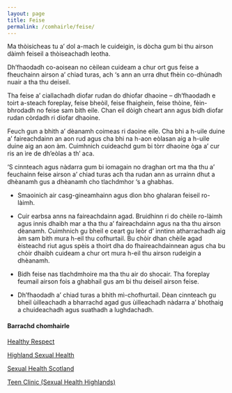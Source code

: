 ```yaml
---
layout: page
title: Feise
permalink: /comhairle/feise/
---
```


Ma thòisicheas tu a’ dol a-mach le cuideigin, is dòcha gum bi thu airson dàimh feiseil a thòiseachadh leotha.

Dh’fhaodadh co-aoisean no cèilean cuideam a chur ort gus feise a fheuchainn airson a’ chiad turas, ach ‘s ann an urra dhut fhèin co-dhùnadh nuair a tha thu deiseil.

Tha feise a’ ciallachadh diofar rudan do dhiofar dhaoine – dh’fhaodadh e toirt a-steach foreplay, feise bheòil, feise fhaighein, feise thòine, fèin-bhrodadh no feise sam bith eile. Chan eil dòigh cheart ann agus bidh diofar rudan còrdadh ri diofar dhaoine.

Feuch gun a bhith a’ dèanamh coimeas ri daoine eile. Cha bhi a h-uile duine a’ faireachdainn an aon rud agus cha bhi na h-aon eòlasan aig a h-uile duine aig an aon àm. Cuimhnich cuideachd gum bi tòrr dhaoine òga a’ cur ris an ìre de dh’eòlas a th’ aca.

‘S cinnteach agus nàdarra gum bi iomagain no draghan ort ma tha thu a’ feuchainn feise airson a’ chiad turas ach tha rudan ann as urrainn dhut a dhèanamh gus a dhèanamh cho tlachdmhor ‘s a ghabhas.

* Smaoinich air casg-gineamhainn agus dìon bho ghalaran feiseil ro-làimh.

* Cuir earbsa anns na faireachdainn agad. Bruidhinn ri do chèile ro-làimh agus innis dhaibh mar a tha thu a’ faireachdainn agus na tha thu airson dèanamh. Cuimhnich gu bheil e ceart gu leòr d’ inntinn atharrachadh aig àm sam bith mura h-eil thu cofhurtail. Bu chòir dhan chèile agad èisteachd riut agus spèis a thoirt dha do fhaireachdainnean agus cha bu chòir dhaibh cuideam a chur ort mura h-eil thu airson rudeigin a dhèanamh.

* Bidh feise nas tlachdmhoire ma tha thu air do shocair. Tha foreplay feumail airson fois a ghabhail gus am bi thu deiseil airson feise.

* Dh’fhaodadh a’ chiad turas a bhith mì-chofhurtail. Dèan cinnteach gu bheil ùilleachadh a bharrachd agad gus ùilleachadh nàdarra a’ bhothaig a chuideachadh agus suathadh a lughdachadh.

#### Barrachd chomhairle

[Healthy Respect](https://www.healthyrespect.co.uk/Pages/default.aspx)

[Highland Sexual Health](http://highlandsexualhealth.co.uk)

[Sexual Health Scotland](https://www.sexualhealthscotland.co.uk)

[Teen Clinic (Sexual Health Highlands)](http://highlandsexualhealth.co.uk/index.php/teen-clinic)
